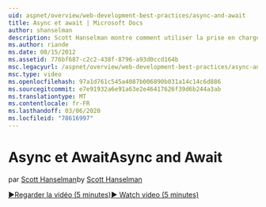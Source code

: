 ```yaml
---
uid: aspnet/overview/web-development-best-practices/async-and-await
title: Async et await | Microsoft Docs
author: shanselman
description: Scott Hanselman montre comment utiliser la prise en charge Async et await dans ASP.NET 4,5.
ms.author: riande
ms.date: 08/15/2012
ms.assetid: 776bf687-c2c2-438f-8796-a93d0ccd164b
msc.legacyurl: /aspnet/overview/web-development-best-practices/async-and-await
msc.type: video
ms.openlocfilehash: 97a1d761c545a4087b006890b031a14c14c6d886
ms.sourcegitcommit: e7e91932a6e91a63e2e46417626f39d6b244a3ab
ms.translationtype: MT
ms.contentlocale: fr-FR
ms.lasthandoff: 03/06/2020
ms.locfileid: "78616997"
---
```

# <a name="async-and-await"></a><span data-ttu-id="42c35-103">Async et Await</span><span class="sxs-lookup"><span data-stu-id="42c35-103">Async and Await</span></span>

<span data-ttu-id="42c35-104">par [Scott Hanselman](https://github.com/shanselman)</span><span class="sxs-lookup"><span data-stu-id="42c35-104">by [Scott Hanselman](https://github.com/shanselman)</span></span>

[<span data-ttu-id="42c35-105">&#9654;Regarder la vidéo (5 minutes)</span><span class="sxs-lookup"><span data-stu-id="42c35-105">&#9654; Watch video (5 minutes)</span></span>](https://channel9.msdn.com/Blogs/ASP-NET-Site-Videos/async-and-await)
